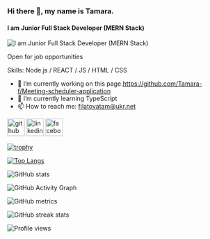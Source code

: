 ### Hi there 👋, my name is Tamara.
#### I am Junior Full Stack Developer (MERN Stack)
![I am Junior Full Stack Developer (MERN Stack)](https://arturssmirnovs.github.io/github-profile-readme-generator/images/banner.png)

Open for job opportunities

Skills: Node.js / REACT / JS / HTML / CSS

- 🔭 I’m currently working on this page.https://github.com/Tamara-f/Meeting-scheduler-application 
- 🌱 I’m currently learning TypeScript 
- 📫 How to reach me: filatovatam@ukr.net 


[<img src='https://cdn.jsdelivr.net/npm/simple-icons@3.0.1/icons/github.svg' alt='github' height='40'>](https://github.com/https://github.com/Tamara-f)  [<img src='https://cdn.jsdelivr.net/npm/simple-icons@3.0.1/icons/linkedin.svg' alt='linkedin' height='40'>](https://www.linkedin.com/in/https://www.linkedin.com/in/tamara-filatova-4a6a2876//)  [<img src='https://cdn.jsdelivr.net/npm/simple-icons@3.0.1/icons/facebook.svg' alt='facebook' height='40'>](https://www.facebook.com/www.facebook.com/tamara.filatova.5)  

[![trophy](https://github-profile-trophy.vercel.app/?username=https://github.com/Tamara-f)](https://github.com/ryo-ma/github-profile-trophy)

[![Top Langs](https://github-readme-stats.vercel.app/api/top-langs/?username=https://github.com/Tamara-f)](https://github.com/anuraghazra/github-readme-stats)

![GitHub stats](https://github-readme-stats.vercel.app/api?username=https://github.com/Tamara-f&show_icons=true)  

![GitHub Activity Graph](https://activity-graph.herokuapp.com/graph?username=https://github.com/Tamara-f)  

![GitHub metrics](https://metrics.lecoq.io/https://github.com/Tamara-f)  

![GitHub streak stats](https://github-readme-streak-stats.herokuapp.com/?user=https://github.com/Tamara-f)  

![Profile views](https://gpvc.arturio.dev/https://github.com/Tamara-f)  
